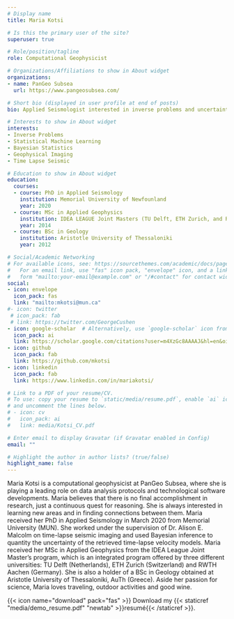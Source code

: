 ```yaml
---
# Display name
title: Maria Kotsi

# Is this the primary user of the site?
superuser: true

# Role/position/tagline
role: Computational Geophysicist

# Organizations/Affiliations to show in About widget
organizations:
- name: PanGeo Subsea
  url: https://www.pangeosubsea.com/

# Short bio (displayed in user profile at end of posts)
bio: Applied Seismologist interested in inverse problems and uncertainty quantification. 

# Interests to show in About widget
interests:
- Inverse Problems
- Statistical Machine Learning 
- Bayesian Statistics
- Geophysical Imaging 
- Time Lapse Seismic

# Education to show in About widget
education:
  courses:
  - course: PhD in Applied Seismology
    institution: Memorial University of Newfounland
    year: 2020
  - course: MSc in Applied Geophysics
    institution: IDEA LEAGUE Joint Masters (TU Delft, ETH Zurich, and RWTH Aachen)
    year: 2014
  - course: BSc in Geology
    institution: Aristotle University of Thessaloniki
    year: 2012

# Social/Academic Networking
# For available icons, see: https://sourcethemes.com/academic/docs/page-builder/#icons
#   For an email link, use "fas" icon pack, "envelope" icon, and a link in the
#   form "mailto:your-email@example.com" or "/#contact" for contact widget.
social:
- icon: envelope
  icon_pack: fas
  link: "mailto:mkotsi@mun.ca"
#- icon: twitter
 # icon_pack: fab
 # link: https://twitter.com/GeorgeCushen
- icon: google-scholar  # Alternatively, use `google-scholar` icon from `ai` icon pack
  icon_pack: ai
  link: https://scholar.google.com/citations?user=m4XzGc8AAAAJ&hl=en&oi=ao
- icon: github
  icon_pack: fab
  link: https://github.com/mkotsi
- icon: linkedin
  icon_pack: fab
  link: https://www.linkedin.com/in/mariakotsi/

# Link to a PDF of your resume/CV.
# To use: copy your resume to `static/media/resume.pdf`, enable `ai` icons in `params.toml`, 
# and uncomment the lines below.
# - icon: cv
#   icon_pack: ai
#   link: media/Kotsi_CV.pdf

# Enter email to display Gravatar (if Gravatar enabled in Config)
email: ""

# Highlight the author in author lists? (true/false)
highlight_name: false
---
```


Maria Kotsi is a computational geophysicist at PanGeo Subsea, where she is playing a leading role on data analysis protocols and technological software developments. Maria believes that there is no final accomplishment in research, just a continuous quest for reasoning. She is always interested in learning new areas and in finding connections between them. Maria received her PhD in Applied Seismology in March 2020 from Memorial University (MUN). She worked under the supervision of Dr. Alison E. Malcolm on time-lapse seismic imaging and used Bayesian inference to quantity the uncertainty of the retrieved time-lapse velocity models. Maria received her MSc in Applied Geophysics from the IDEA League Joint Master’s program, which is an integrated program offered by three different universities: TU Delft (Netherlands), ETH Zurich (Switzerland) and RWTH Aachen (Germany). She is also a holder of a BSc in Geology obtained at Aristotle University of Thessaloniki, AuTh (Greece). Aside her passion for science, Maria loves traveling, outdoor activities and good wine. 

{{< icon name="download" pack="fas" >}} Download my {{< staticref "media/demo_resume.pdf" "newtab" >}}resumé{{< /staticref >}}.
